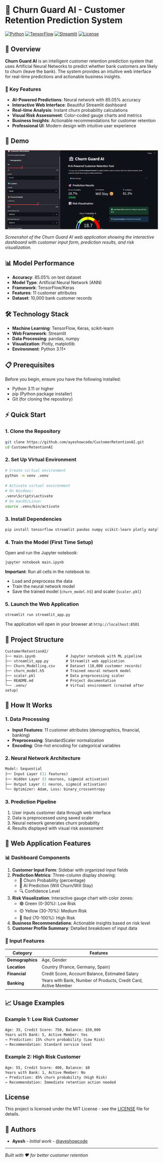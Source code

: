 # 🏦 Churn Guard AI - Customer Retention Prediction System

[![Python](https://img.shields.io/badge/Python-3.11+-blue.svg)](https://www.python.org/downloads/)
[![TensorFlow](https://img.shields.io/badge/TensorFlow-2.x-orange.svg)](https://tensorflow.org/)
[![Streamlit](https://img.shields.io/badge/Streamlit-1.x-red.svg)](https://streamlit.io/)
[![License](https://img.shields.io/badge/License-MIT-green.svg)](LICENSE)

## 📖 Overview

**Churn Guard AI** is an intelligent customer retention prediction system that uses Artificial Neural Networks to predict whether bank customers are likely to churn (leave the bank). The system provides an intuitive web interface for real-time predictions and actionable business insights.

### 🎯 Key Features

- **AI-Powered Predictions**: Neural network with 85.05% accuracy
- **Interactive Web Interface**: Beautiful Streamlit dashboard
- **Real-time Analysis**: Instant churn probability calculations
- **Visual Risk Assessment**: Color-coded gauge charts and metrics
- **Business Insights**: Actionable recommendations for customer retention
- **Professional UI**: Modern design with intuitive user experience

## 🚀 Demo

![Churn Guard AI Demo](./images/image.png)

*Screenshot of the Churn Guard AI web application showing the interactive dashboard with customer input form, prediction results, and risk visualization.*

## 📊 Model Performance

- **Accuracy**: 85.05% on test dataset
- **Model Type**: Artificial Neural Network (ANN)
- **Framework**: TensorFlow/Keras
- **Features**: 11 customer attributes
- **Dataset**: 10,000 bank customer records

## 🛠️ Technology Stack

- **Machine Learning**: TensorFlow, Keras, scikit-learn
- **Web Framework**: Streamlit
- **Data Processing**: pandas, numpy
- **Visualization**: Plotly, matplotlib
- **Environment**: Python 3.11+

## 📋 Prerequisites

Before you begin, ensure you have the following installed:

- Python 3.11 or higher
- pip (Python package installer)
- Git (for cloning the repository)

## ⚡ Quick Start

### 1. Clone the Repository

```bash
git clone https://github.com/ayeshowcode/CustomerRetentionAI.git
cd CustomerRetentionAI
```

### 2. Set Up Virtual Environment

```bash
# Create virtual environment
python -m venv .venv

# Activate virtual environment
# On Windows:
.venv\Scripts\activate
# On macOS/Linux:
source .venv/bin/activate
```

### 3. Install Dependencies

```bash
pip install tensorflow streamlit pandas numpy scikit-learn plotly matplotlib seaborn
```

### 4. Train the Model (First Time Setup)

Open and run the Jupyter notebook:

```bash
jupyter notebook main.ipynb
```

**Important**: Run all cells in the notebook to:
- Load and preprocess the data
- Train the neural network model
- Save the trained model (`churn_model.h5`) and scaler (`scaler.pkl`)

### 5. Launch the Web Application

```bash
streamlit run streamlit_app.py
```

The application will open in your browser at `http://localhost:8501`

## 📁 Project Structure

```
CustomerRetentionAI/
├── main.ipynb              # Jupyter notebook with ML pipeline
├── streamlit_app.py        # Streamlit web application
├── Churn_Modelling.csv     # Dataset (10,000 customer records)
├── churn_model.h5          # Trained neural network model
├── scaler.pkl              # Data preprocessing scaler
├── README.md               # Project documentation
└── .venv/                  # Virtual environment (created after setup)
```

## 🧠 How It Works

### 1. Data Processing
- **Input Features**: 11 customer attributes (demographics, financial, banking)
- **Preprocessing**: StandardScaler normalization
- **Encoding**: One-hot encoding for categorical variables

### 2. Neural Network Architecture
```python
Model: Sequential
├── Input Layer (11 features)
├── Hidden Layer (3 neurons, sigmoid activation)
├── Output Layer (1 neuron, sigmoid activation)
└── Optimizer: Adam, Loss: binary_crossentropy
```

### 3. Prediction Pipeline
1. User inputs customer data through web interface
2. Data is preprocessed using saved scaler
3. Neural network generates churn probability
4. Results displayed with visual risk assessment

## 🎨 Web Application Features

### 📊 Dashboard Components

1. **Customer Input Form**: Sidebar with organized input fields
2. **Prediction Metrics**: Three-column display showing:
   - 🎯 Churn Probability (percentage)
   - 🤖 AI Prediction (Will Churn/Will Stay)
   - 🔍 Confidence Level
3. **Risk Visualization**: Interactive gauge chart with color zones:
   - 🟢 Green (0-30%): Low Risk
   - 🟡 Yellow (30-70%): Medium Risk
   - 🔴 Red (70-100%): High Risk
4. **Business Recommendations**: Actionable insights based on risk level
5. **Customer Profile Summary**: Detailed breakdown of input data

### 🎯 Input Features

| Category | Features |
|----------|----------|
| **Demographics** | Age, Gender |
| **Location** | Country (France, Germany, Spain) |
| **Financial** | Credit Score, Account Balance, Estimated Salary |
| **Banking** | Years with Bank, Number of Products, Credit Card, Active Member |

## 📈 Usage Examples

### Example 1: Low Risk Customer
```
Age: 35, Credit Score: 750, Balance: $50,000
Years with Bank: 5, Active Member: Yes
→ Prediction: 15% churn probability (Low Risk)
→ Recommendation: Standard service level
```

### Example 2: High Risk Customer
```
Age: 55, Credit Score: 400, Balance: $0
Years with Bank: 1, Active Member: No
→ Prediction: 85% churn probability (High Risk)
→ Recommendation: Immediate retention action needed
```

##  License

This project is licensed under the MIT License - see the [LICENSE](LICENSE) file for details.

## 👥 Authors

- **Ayesh** - *Initial work* - [@ayeshowcode](https://github.com/ayeshowcode)

---

*Built with ❤️ for better customer retention*
